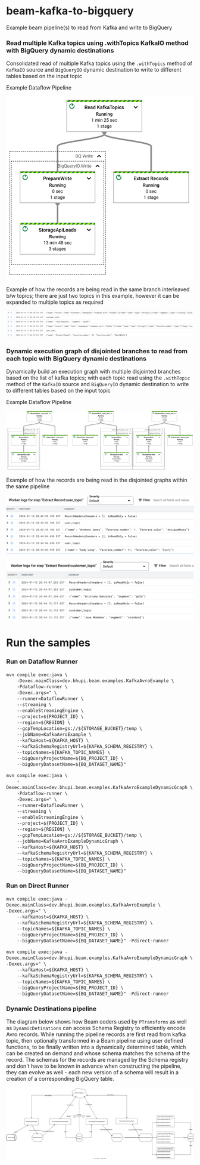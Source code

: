 # beam-kafka-to-bigquery
Example beam pipeline(s) to read from Kafka and write to BigQuery

### Read multiple Kafka topics using .withTopics KafkaIO method with BigQuery dynamic destinations

Consolidated read of multiple Kafka topics using the `.withTopics` method of `KafkaIO` source and
`BigQueryIO` dynamic destination to write to different tables based on the input topic

Example Dataflow Pipeline

![Conslidated Pipeline](diagrams/ReadMultipleKafkaTopics_using_withTopics.png)

Example of how the records are being read in the same branch interleaved b/w topics; there are just two topics in this example, however it  can be expanded to multiple
topics as
required

![Interleaved Records Reading](diagrams/InterleavedRecordsReading.png)

### Dynamic execution graph of disjointed branches to read from each topic with BigQuery dynamic destinations

Dynamically build an execution graph with multiple disjointed branches based on the list of
kafka topics; with each topic read using the `.withTopic` method of the `KafkaIO` source and
`BigQueryIO` dynamic destination to write to different tables based on the input topic

Example Dataflow Pipeline

![Disjointed Graphs Pipeline](diagrams/ReadTopicsWithDynamicGraph.png)

Example of how the records are being read in the disjointed graphs within the same pipeline

![User topic records](diagrams/user_topic_records.png)

![Customer topic records](diagrams/customer_topic_records.png)

# Run the samples

### Run on Dataflow Runner

```
mvn compile exec:java \
    -Dexec.mainClass=dev.bhupi.beam.examples.KafkaAvroExample \
    -Pdataflow-runner \
    -Dexec.args=" \
    --runner=DataflowRunner \
    --streaming \
    --enableStreamingEngine \
    --project=${PROJECT_ID} \
    --region=${REGION} \
    --gcpTempLocation=gs://${STORAGE_BUCKET}/temp \
    --jobName=KafkaAvroExample \
    --kafkaHost=${KAFKA_HOST} \
    --kafkaSchemaRegistryUrl=${KAFKA_SCHEMA_REGISTRY} \
    --topicNames=${KAFKA_TOPIC_NAMES} \
    --bigQueryProjectName=${BQ_PROJECT_ID} \
    --bigQueryDatasetName=${BQ_DATASET_NAME}"
```

```
mvn compile exec:java \
    -Dexec.mainClass=dev.bhupi.beam.examples.KafkaAvroExampleDynamicGraph \
    -Pdataflow-runner \
    -Dexec.args=" \
    --runner=DataflowRunner \
    --streaming \
    --enableStreamingEngine \
    --project=${PROJECT_ID} \
    --region=${REGION} \
    --gcpTempLocation=gs://${STORAGE_BUCKET}/temp \
    --jobName=KafkaAvroExampleDynamicGraph \
    --kafkaHost=${KAFKA_HOST} \
    --kafkaSchemaRegistryUrl=${KAFKA_SCHEMA_REGISTRY} \
    --topicNames=${KAFKA_TOPIC_NAMES} \
    --bigQueryProjectName=${BQ_PROJECT_ID} \
    --bigQueryDatasetName=${BQ_DATASET_NAME}"
```

### Run on Direct Runner

```
mvn compile exec:java -Dexec.mainClass=dev.bhupi.beam.examples.KafkaAvroExample \
-Dexec.args=" \
    --kafkaHost=${KAFKA_HOST} \
    --kafkaSchemaRegistryUrl=${KAFKA_SCHEMA_REGISTRY} \
    --topicNames=${KAFKA_TOPIC_NAMES} \
    --bigQueryProjectName=${BQ_PROJECT_ID} \
    --bigQueryDatasetName=${BQ_DATASET_NAME}" -Pdirect-runner
```

```
mvn compile exec:java -Dexec.mainClass=dev.bhupi.beam.examples.KafkaAvroExampleDynamicGraph \
-Dexec.args=" \
    --kafkaHost=${KAFKA_HOST} \
    --kafkaSchemaRegistryUrl=${KAFKA_SCHEMA_REGISTRY} \
    --topicNames=${KAFKA_TOPIC_NAMES} \
    --bigQueryProjectName=${BQ_PROJECT_ID} \
    --bigQueryDatasetName=${BQ_DATASET_NAME}" -Pdirect-runner
```

### Dynamic Destinations pipeline

The diagram below shows how Beam coders used by `PTransforms` as well
as `DynamicDetinations` can access Schema Registry to efficiently
encode Avro records. While running the pipeline records are first read
from kafka topic, then optionally transformed in a Beam pipeline using
user defined functions, to be finally written into a dynamically
determined table, which can be created on demand and whose schema
matches the schema of the record. The schemas for the records are
managed by the Schema registry and don't have to be known in advance
when constructing the pipeline, they can evolve as well - each new
version of a schema will result in a creation of a corresponding
BigQuery table.

![DynamicDestinations pipeline diagram](diagrams/KafkaToBQWithSchemaRegistry.svg)
